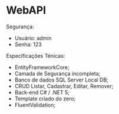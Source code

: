 # WebAPI

Segurança:
- Usuário: admin
- Senha: 123

Especificações Ténicas:
- EntityFrameworkCore;
- Camada de Segurança incompleta;
- Banco de dados SQL Server Local DB;
- CRUD Listar, Cadastrar, Editar, Remover;
- Back-end C# / .NET 5;
- Template criado do zero;
- FluentValidation;
